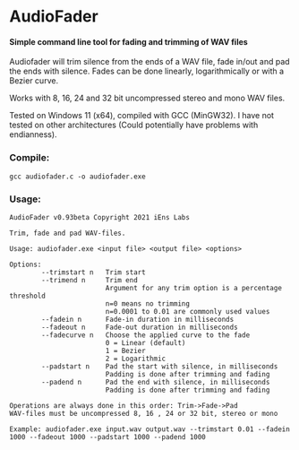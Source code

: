 # AudioFader

#### Simple command line tool for fading and trimming of WAV files
Audiofader will trim silence from the ends of a WAV file, fade in/out and pad the ends with silence.
Fades can be done linearly, logarithmically or with a Bezier curve.

Works with 8, 16, 24 and 32 bit uncompressed stereo and mono WAV files.

Tested on Windows 11 (x64), compiled with GCC (MinGW32).
I have not tested on other architectures (Could potentially have problems with endianness).

### Compile:
	
	gcc audiofader.c -o audiofader.exe

### Usage:

	AudioFader v0.93beta Copyright 2021 iEns Labs

	Trim, fade and pad WAV-files.

	Usage: audiofader.exe <input file> <output file> <options>

	Options:
			--trimstart n   Trim start
			--trimend n     Trim end
							Argument for any trim option is a percentage threshold
							n=0 means no trimming
							n=0.0001 to 0.01 are commonly used values
			--fadein n      Fade-in duration in milliseconds
			--fadeout n     Fade-out duration in milliseconds
			--fadecurve n   Choose the applied curve to the fade
							0 = Linear (default)
							1 = Bezier
							2 = Logarithmic
			--padstart n    Pad the start with silence, in milliseconds
							Padding is done after trimming and fading
			--padend n      Pad the end with silence, in milliseconds
							Padding is done after trimming and fading

	Operations are always done in this order: Trim->Fade->Pad
	WAV-files must be uncompressed 8, 16 , 24 or 32 bit, stereo or mono

	Example: audiofader.exe input.wav output.wav --trimstart 0.01 --fadein 1000 --fadeout 1000 --padstart 1000 --padend 1000

